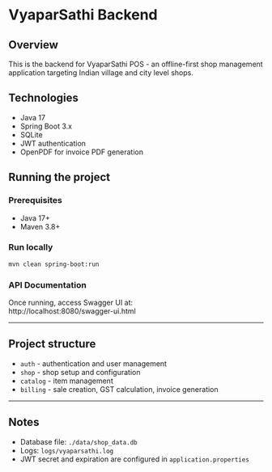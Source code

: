 
# VyaparSathi Backend

## Overview
This is the backend for VyaparSathi POS - an offline-first shop management application targeting Indian village and city level shops.

## Technologies
- Java 17
- Spring Boot 3.x
- SQLite
- JWT authentication
- OpenPDF for invoice PDF generation

## Running the project

### Prerequisites
- Java 17+
- Maven 3.8+

### Run locally
```bash
mvn clean spring-boot:run
```

### API Documentation
Once running, access Swagger UI at:  
http://localhost:8080/swagger-ui.html

---

## Project structure
- `auth` - authentication and user management
- `shop` - shop setup and configuration
- `catalog` - item management
- `billing` - sale creation, GST calculation, invoice generation

---

## Notes
- Database file: `./data/shop_data.db`
- Logs: `logs/vyaparsathi.log`
- JWT secret and expiration are configured in `application.properties`
